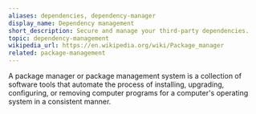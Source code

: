 ```yaml
---
aliases: dependencies, dependency-manager
display_name: Dependency management
short_description: Secure and manage your third-party dependencies.
topic: dependency-management
wikipedia_url: https://en.wikipedia.org/wiki/Package_manager
related: package-management
---
```

A package manager or package management system is a collection of software tools that automate the process of installing, upgrading, configuring, or removing computer programs for a computer's operating system in a consistent manner.
